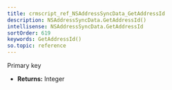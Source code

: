 ```yaml
---
title: crmscript_ref_NSAddressSyncData_GetAddressId
description: NSAddressSyncData.GetAddressId()
intellisense: NSAddressSyncData.GetAddressId
sortOrder: 619
keywords: GetAddressId()
so.topic: reference
---
```



Primary key



* **Returns:** Integer


